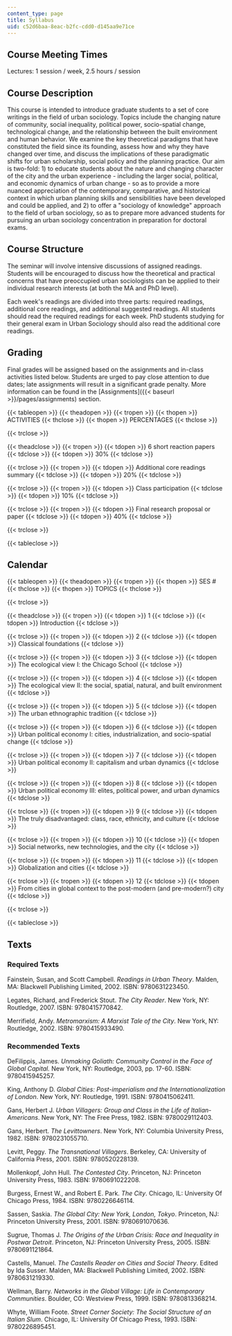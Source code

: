 ```yaml
---
content_type: page
title: Syllabus
uid: c52d6baa-8eac-b2fc-cdd0-d145aa9e71ce
---
```


Course Meeting Times
--------------------

Lectures: 1 session / week, 2.5 hours / session

Course Description
------------------

This course is intended to introduce graduate students to a set of core writings in the field of urban sociology. Topics include the changing nature of community, social inequality, political power, socio-spatial change, technological change, and the relationship between the built environment and human behavior. We examine the key theoretical paradigms that have constituted the field since its founding, assess how and why they have changed over time, and discuss the implications of these paradigmatic shifts for urban scholarship, social policy and the planning practice. Our aim is two-fold: 1) to educate students about the nature and changing character of the city and the urban experience - including the larger social, political, and economic dynamics of urban change - so as to provide a more nuanced appreciation of the contemporary, comparative, and historical context in which urban planning skills and sensibilities have been developed and could be applied, and 2) to offer a "sociology of knowledge" approach to the field of urban sociology, so as to prepare more advanced students for pursuing an urban sociology concentration in preparation for doctoral exams.

Course Structure
----------------

The seminar will involve intensive discussions of assigned readings. Students will be encouraged to discuss how the theoretical and practical concerns that have preoccupied urban sociologists can be applied to their individual research interests (at both the MA and PhD level).

Each week's readings are divided into three parts: required readings, additional core readings, and additional suggested readings. All students should read the required readings for each week. PhD students studying for their general exam in Urban Sociology should also read the additional core readings.

Grading
-------

Final grades will be assigned based on the assignments and in-class activities listed below. Students are urged to pay close attention to due dates; late assignments will result in a significant grade penalty. More information can be found in the [Assignments]({{< baseurl >}}/pages/assignments) section.

{{< tableopen >}}
{{< theadopen >}}
{{< tropen >}}
{{< thopen >}}
ACTIVITIES
{{< thclose >}}
{{< thopen >}}
PERCENTAGES
{{< thclose >}}

{{< trclose >}}

{{< theadclose >}}
{{< tropen >}}
{{< tdopen >}}
6 short reaction papers
{{< tdclose >}}
{{< tdopen >}}
30%
{{< tdclose >}}

{{< trclose >}}
{{< tropen >}}
{{< tdopen >}}
Additional core readings summary
{{< tdclose >}}
{{< tdopen >}}
20%
{{< tdclose >}}

{{< trclose >}}
{{< tropen >}}
{{< tdopen >}}
Class participation
{{< tdclose >}}
{{< tdopen >}}
10%
{{< tdclose >}}

{{< trclose >}}
{{< tropen >}}
{{< tdopen >}}
Final research proposal or paper
{{< tdclose >}}
{{< tdopen >}}
40%
{{< tdclose >}}

{{< trclose >}}

{{< tableclose >}}

Calendar
--------

{{< tableopen >}}
{{< theadopen >}}
{{< tropen >}}
{{< thopen >}}
SES #
{{< thclose >}}
{{< thopen >}}
TOPICS
{{< thclose >}}

{{< trclose >}}

{{< theadclose >}}
{{< tropen >}}
{{< tdopen >}}
1
{{< tdclose >}}
{{< tdopen >}}
Introduction
{{< tdclose >}}

{{< trclose >}}
{{< tropen >}}
{{< tdopen >}}
2
{{< tdclose >}}
{{< tdopen >}}
Classical foundations
{{< tdclose >}}

{{< trclose >}}
{{< tropen >}}
{{< tdopen >}}
3
{{< tdclose >}}
{{< tdopen >}}
The ecological view I: the Chicago School
{{< tdclose >}}

{{< trclose >}}
{{< tropen >}}
{{< tdopen >}}
4
{{< tdclose >}}
{{< tdopen >}}
The ecological view II: the social, spatial, natural, and built environment
{{< tdclose >}}

{{< trclose >}}
{{< tropen >}}
{{< tdopen >}}
5
{{< tdclose >}}
{{< tdopen >}}
The urban ethnographic tradition
{{< tdclose >}}

{{< trclose >}}
{{< tropen >}}
{{< tdopen >}}
6
{{< tdclose >}}
{{< tdopen >}}
Urban political economy I: cities, industrialization, and socio-spatial change
{{< tdclose >}}

{{< trclose >}}
{{< tropen >}}
{{< tdopen >}}
7
{{< tdclose >}}
{{< tdopen >}}
Urban political economy II: capitalism and urban dynamics
{{< tdclose >}}

{{< trclose >}}
{{< tropen >}}
{{< tdopen >}}
8
{{< tdclose >}}
{{< tdopen >}}
Urban political economy III: elites, political power, and urban dynamics
{{< tdclose >}}

{{< trclose >}}
{{< tropen >}}
{{< tdopen >}}
9
{{< tdclose >}}
{{< tdopen >}}
The truly disadvantaged: class, race, ethnicity, and culture
{{< tdclose >}}

{{< trclose >}}
{{< tropen >}}
{{< tdopen >}}
10
{{< tdclose >}}
{{< tdopen >}}
Social networks, new technologies, and the city
{{< tdclose >}}

{{< trclose >}}
{{< tropen >}}
{{< tdopen >}}
11
{{< tdclose >}}
{{< tdopen >}}
Globalization and cities
{{< tdclose >}}

{{< trclose >}}
{{< tropen >}}
{{< tdopen >}}
12
{{< tdclose >}}
{{< tdopen >}}
From cities in global context to the post-modern (and pre-modern?) city
{{< tdclose >}}

{{< trclose >}}

{{< tableclose >}}

Texts
-----

### Required Texts

Fainstein, Susan, and Scott Campbell. _Readings in Urban Theory_. Malden, MA: Blackwell Publishing Limited, 2002. ISBN: 9780631223450.

Legates, Richard, and Frederick Stout. _The City Reader_. New York, NY: Routledge, 2007. ISBN: 9780415770842.

Merrifield, Andy. _Metromarxism: A Marxist Tale of the City_. New York, NY: Routledge, 2002. ISBN: 9780415933490.

### Recommended Texts

DeFilippis, James. _Unmaking Goliath: Community Control in the Face of Global Capital._ New York, NY: Routledge, 2003, pp. 17-60. ISBN: 9780415945257.

King, Anthony D. _Global Cities: Post-imperialism and the Internationalization of London_. New York, NY: Routledge, 1991. ISBN: 9780415062411.

Gans, Herbert J. _Urban Villagers: Group and Class in the Life of Italian-Americans_. New York, NY: The Free Press, 1982. ISBN: 9780029112403.

Gans, Herbert. _The Levittowners_. New York, NY: Columbia University Press, 1982. ISBN: 9780231055710.

Levitt, Peggy. _The Transnational Villagers_. Berkeley, CA: University of California Press, 2001. ISBN: 9780520228139.

Mollenkopf, John Hull. _The Contested City_. Princeton, NJ: Princeton University Press, 1983. ISBN: 9780691022208.

Burgess, Ernest W., and Robert E. Park. _The City_. Chicago, IL: University Of Chicago Press, 1984. ISBN: 9780226646114.

Sassen, Saskia. _The Global City: New York, London, Tokyo_. Princeton, NJ: Princeton University Press, 2001. ISBN: 9780691070636.

Sugrue, Thomas J. _The Origins of the Urban Crisis: Race and Inequality in Postwar Detroit_. Princeton, NJ: Princeton University Press, 2005. ISBN: 9780691121864.

Castells, Manuel. _The Castells Reader on Cities and Social Theory_. Edited by Ida Susser. Malden, MA: Blackwell Publishing Limited, 2002. ISBN: 9780631219330.

Wellman, Barry. _Networks in the Global Village: Life in Contemporary Communities_. Boulder, CO: Westview Press, 1999. ISBN: 9780813368214.

Whyte, William Foote. _Street Corner Society: The Social Structure of an Italian Slum_. Chicago, IL: University Of Chicago Press, 1993. ISBN: 9780226895451.